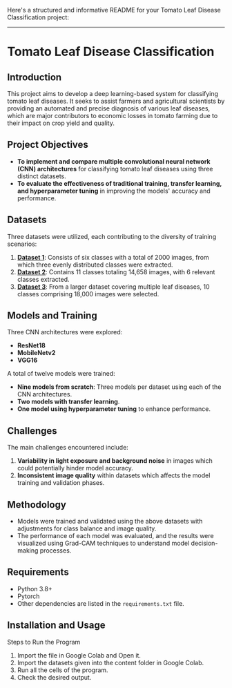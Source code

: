 Here's a structured and informative README for your Tomato Leaf Disease Classification project:

---

# Tomato Leaf Disease Classification

## Introduction
This project aims to develop a deep learning-based system for classifying tomato leaf diseases. It seeks to assist farmers and agricultural scientists by providing an automated and precise diagnosis of various leaf diseases, which are major contributors to economic losses in tomato farming due to their impact on crop yield and quality.

## Project Objectives
- **To implement and compare multiple convolutional neural network (CNN) architectures** for classifying tomato leaf diseases using three distinct datasets.
- **To evaluate the effectiveness of traditional training, transfer learning, and hyperparameter tuning** in improving the models' accuracy and performance.

## Datasets
Three datasets were utilized, each contributing to the diversity of training scenarios:
1. **[Dataset 1](https://www.kaggle.com/datasets/joseenriquelopez/tomato-leaf-diseases)**: Consists of six classes with a total of 2000 images, from which three evenly distributed classes were extracted.
2. **[Dataset 2](https://www.kaggle.com/datasets/cookiefinder/tomato-disease-multiple-sources)**: Contains 11 classes totaling 14,658 images, with 6 relevant classes extracted.
3. **[Dataset 3](https://www.kaggle.com/datasets/abdallahalidev/plantvillage-dataset)**: From a larger dataset covering multiple leaf diseases, 10 classes comprising 18,000 images were selected.

## Models and Training
Three CNN architectures were explored:
- **ResNet18**
- **MobileNetv2**
- **VGG16**

A total of twelve models were trained:
- **Nine models from scratch**: Three models per dataset using each of the CNN architectures.
- **Two models with transfer learning**.
- **One model using hyperparameter tuning** to enhance performance.

## Challenges
The main challenges encountered include:
1. **Variability in light exposure and background noise** in images which could potentially hinder model accuracy.
2. **Inconsistent image quality** within datasets which affects the model training and validation phases.

## Methodology
- Models were trained and validated using the above datasets with adjustments for class balance and image quality.
- The performance of each model was evaluated, and the results were visualized using Grad-CAM techniques to understand model decision-making processes.

## Requirements
- Python 3.8+
- Pytorch
- Other dependencies are listed in the `requirements.txt` file.

## Installation and Usage
Steps to Run the Program

1. Import the file in Google Colab and Open it.
2. Import the datasets given into the content folder in Google Colab.
3. Run all the cells of the program.
4. Check the desired output.
```

